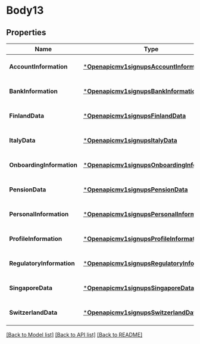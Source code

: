 # Body13

## Properties
Name | Type | Description | Notes
------------ | ------------- | ------------- | -------------
**AccountInformation** | [***Openapicmv1signupsAccountInformation**](openapicmv1signups_AccountInformation.md) |  | [optional] [default to null]
**BankInformation** | [***Openapicmv1signupsBankInformation**](openapicmv1signups_BankInformation.md) |  | [optional] [default to null]
**FinlandData** | [***Openapicmv1signupsFinlandData**](openapicmv1signups_FinlandData.md) |  | [optional] [default to null]
**ItalyData** | [***Openapicmv1signupsItalyData**](openapicmv1signups_ItalyData.md) |  | [optional] [default to null]
**OnboardingInformation** | [***Openapicmv1signupsOnboardingInformation**](openapicmv1signups_OnboardingInformation.md) |  | [optional] [default to null]
**PensionData** | [***Openapicmv1signupsPensionData**](openapicmv1signups_PensionData.md) |  | [optional] [default to null]
**PersonalInformation** | [***Openapicmv1signupsPersonalInformation**](openapicmv1signups_PersonalInformation.md) |  | [optional] [default to null]
**ProfileInformation** | [***Openapicmv1signupsProfileInformation**](openapicmv1signups_ProfileInformation.md) |  | [optional] [default to null]
**RegulatoryInformation** | [***Openapicmv1signupsRegulatoryInformation**](openapicmv1signups_RegulatoryInformation.md) |  | [optional] [default to null]
**SingaporeData** | [***Openapicmv1signupsSingaporeData**](openapicmv1signups_SingaporeData.md) |  | [optional] [default to null]
**SwitzerlandData** | [***Openapicmv1signupsSwitzerlandData**](openapicmv1signups_SwitzerlandData.md) |  | [optional] [default to null]

[[Back to Model list]](../README.md#documentation-for-models) [[Back to API list]](../README.md#documentation-for-api-endpoints) [[Back to README]](../README.md)

